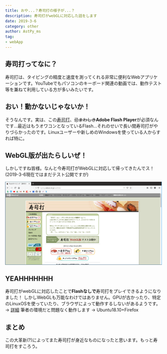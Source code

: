 ```yaml
---
title: おや...？寿司打の様子が...？
description: 寿司打がwebGLに対応した話をします
date: 2019-3-6
category: other
author: AstPy_ms
tag:
- webApp
---
```


## 寿司打ってなに？
寿司打は、タイピングの精度と速度を測ってくれる非常に便利なWebアプリケーションです。YouTubeでもパソコンのキーボード関連の動画では、動作テスト等を兼ねて利用している方が多いみたいです。

## おい！動かないじゃないか！
そうなんです。実は、この[寿司打](http://typing.sakura.ne.jp/sushida/)、~~忌まわしき~~**Adobe Flash Player**が必須なんです...最近はもうオワコンとなっているFlash...それのせいで長い間寿司打がやりづらかったのです。Linuxユーザーや新しめのWindowsを使っている人からすれば特に。

## WebGL版が出たらしいぜ！
しかしですね皆様。なんと今寿司打がWebGLに対応して帰ってきたんでス！(2019-3-6現在ではまだテスト公開ですが)

![](../.vuepress/public/imgs/sushida.png)

## YEAHHHHHHH
寿司打がwebGLに対応したことで**Flashなしで**寿司打をプレイできるようになりました！
しかしWebGLも万能なわけではありません。GPUが古かったり、特定のLinuxOSを使っていたり、ブラウザによって動作するしないがあるようです。→ [詳細](http://mux.eee.u-ryukyu.ac.jp/nmny/wiki/index.php/WebGL%E3%81%AE%E6%9C%89%E5%8A%B9%E5%8C%96%E6%89%8B%E9%A0%86)
筆者の環境だと問題なく動作します → Ubuntu18.10+Firefox

## まとめ
この大革新(?)によってまた寿司打が身近なものになったと思います。もっと寿司打をすころう。